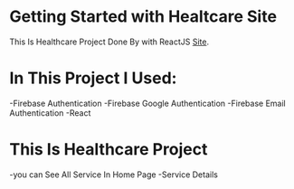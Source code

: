 # Getting Started with Healtcare Site

This Is Healthcare Project Done By with ReactJS [Site](https://healthcare-project2021.web.app/).

# In This Project I Used:

-Firebase Authentication
-Firebase Google Authentication
-Firebase Email Authentication
-React

# This Is Healthcare Project

-you can See All Service In Home Page
-Service Details
